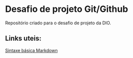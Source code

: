# Desafio de projeto Git/Github

Repositório criado para o desafio de projeto da DIO.

## Links uteis:
[Sintaxe básica Markdown](https://www.markdownguide.org/getting-started/)
